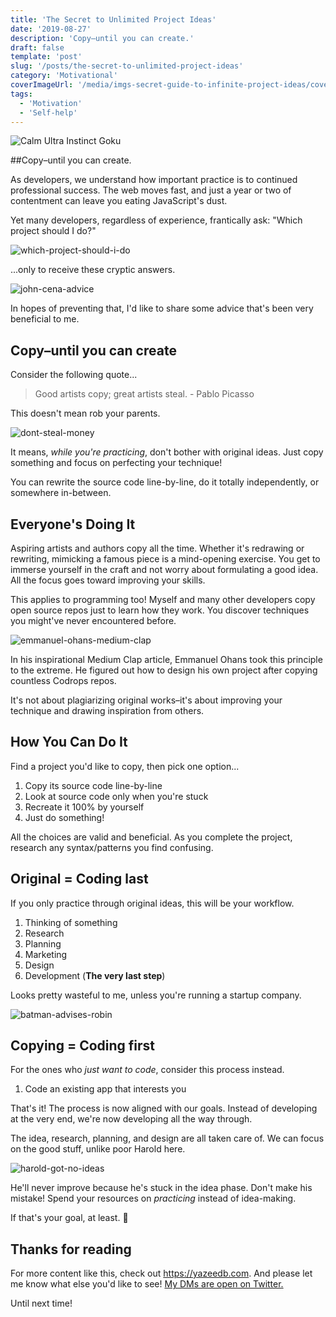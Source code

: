 ```yaml
---
title: 'The Secret to Unlimited Project Ideas'
date: '2019-08-27'
description: 'Copy–until you can create.'
draft: false
template: 'post'
slug: '/posts/the-secret-to-unlimited-project-ideas'
category: 'Motivational'
coverImageUrl: '/media/imgs-secret-guide-to-infinite-project-ideas/cover-photo.jpeg'
tags:
  - 'Motivation'
  - 'Self-help'
---
```


![Calm Ultra Instinct Goku](/media/imgs-secret-guide-to-infinite-project-ideas/cover-photo.jpeg)

##Copy–until you can create.

As developers, we understand how important practice is to continued professional success. The web moves fast, and just a year or two of contentment can leave you eating JavaScript's dust.

Yet many developers, regardless of experience, frantically ask: "Which project should I do?"

![which-project-should-i-do](/media/imgs-secret-guide-to-infinite-project-ideas/which-project-should-i-do.jpeg)

...only to receive these cryptic answers.

![john-cena-advice](/media/imgs-secret-guide-to-infinite-project-ideas/john-cenas-advice.jpg)

In hopes of preventing that, I'd like to share some advice that's been very beneficial to me.

## Copy–until you can create

Consider the following quote...

> Good artists copy; great artists steal. - Pablo Picasso

This doesn't mean rob your parents.

![dont-steal-money](/media/imgs-secret-guide-to-infinite-project-ideas/dont-steal-money.jpeg)

It means, _while you're practicing_, don't bother with original ideas. Just copy something and focus on perfecting your technique!

You can rewrite the source code line-by-line, do it totally independently, or somewhere in-between.

## Everyone's Doing It

Aspiring artists and authors copy all the time. Whether it's redrawing or rewriting, mimicking a famous piece is a mind-opening exercise. You get to immerse yourself in the craft and not worry about formulating a good idea. All the focus goes toward improving your skills.

This applies to programming too! Myself and many other developers copy open source repos just to learn how they work. You discover techniques you might've never encountered before.

![emmanuel-ohans-medium-clap](/media/imgs-secret-guide-to-infinite-project-ideas/emmanuel-ohans-medium-clap.gif)

In his inspirational Medium Clap article, Emmanuel Ohans took this principle to the extreme. He figured out how to design his own project after copying countless Codrops repos.

It's not about plagiarizing original works–it's about improving your technique and drawing inspiration from others.

## How You Can Do It

Find a project you'd like to copy, then pick one option...

1. Copy its source code line-by-line
2. Look at source code only when you're stuck
3. Recreate it 100% by yourself
4. Just do something!

All the choices are valid and beneficial. As you complete the project, research any syntax/patterns you find confusing.

## Original = Coding last

If you only practice through original ideas, this will be your workflow.

1. Thinking of something
2. Research
3. Planning
4. Marketing
5. Design
6. Development (**The very last step**)

Looks pretty wasteful to me, unless you're running a startup company.

![batman-advises-robin](/media/imgs-secret-guide-to-infinite-project-ideas/batman-advises-robin.jpeg)

## Copying = Coding first

For the ones who _just want to code_, consider this process instead.

1. Code an existing app that interests you

That's it! The process is now aligned with our goals. Instead of developing at the very end, we're now developing all the way through.

The idea, research, planning, and design are all taken care of. We can focus on the good stuff, unlike poor Harold here.

![harold-got-no-ideas](/media/imgs-secret-guide-to-infinite-project-ideas/harold-got-no-ideas.jpeg)

He'll never improve because he's stuck in the idea phase. Don't make his mistake! Spend your resources on _practicing_ instead of idea-making.

If that's your goal, at least. 🙂

## Thanks for reading

For more content like this, check out <a href="https://yazeedb.com">https://yazeedb.com</a>. And please let me know what else you'd like to see! [My DMs are open on Twitter.](https://twitter.com/yazeedBee)

Until next time!
